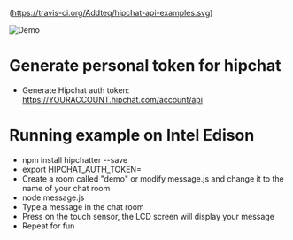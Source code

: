 (https://travis-ci.org/Addteq/hipchat-api-examples.svg)

![Demo](https://github.com/Addteq/hipchat-api-examples/raw/master/nodejs-intel-edison/animated.gif)

# Generate personal token for hipchat
* Generate Hipchat auth token: https://YOURACCOUNT.hipchat.com/account/api

# Running example on Intel Edison
* npm install  hipchatter --save
* export HIPCHAT_AUTH_TOKEN=<Enter your notification token>
* Create a room called "demo" or modify message.js and change it to the name of your chat room
* node message.js
* Type a message in the chat room
* Press on the touch sensor, the LCD screen will display your message
* Repeat for fun
